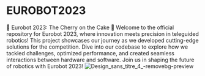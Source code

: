 # EUROBOT2023
🤖 Eurobot 2023: The Cherry on the Cake 🍒
Welcome to the official repository for Eurobot 2023, where innovation meets precision in teleguided robotics! This project
showcases our journey as we developed cutting-edge solutions for the competition. Dive into our codebase to explore how we tackled
challenges, optimized performance, and created seamless interactions between hardware and software. Join us in shaping the future
of robotics with Eurobot 2023!
![Design_sans_titre_4_-removebg-preview](https://github.com/Cheeth5/EUROBOT2023/assets/117034442/d916ee78-134c-4f1e-899f-e23945470e73)
